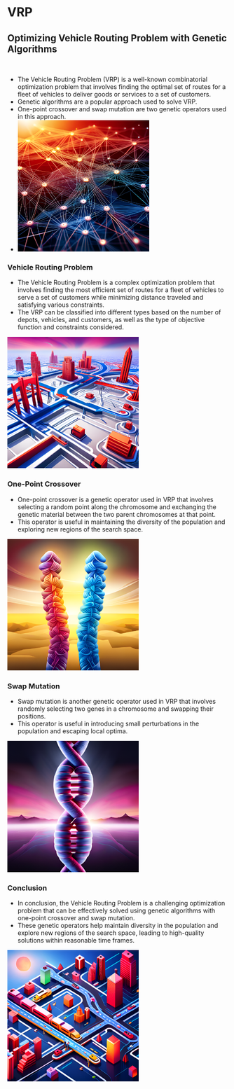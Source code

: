 # VRP
<h2>Optimizing Vehicle Routing Problem with Genetic Algorithms</h2><br>
<ul>
    <li>The Vehicle Routing Problem (VRP) is a well-known combinatorial optimization problem that involves finding the optimal set of routes for a fleet of vehicles to deliver goods or services to a set of customers.<br></li>
   <li>Genetic algorithms are a popular approach used to solve VRP. <br></li>
   <li>One-point crossover and swap mutation are two genetic operators used in this approach.<br></li>
   <li><img src="img/1.png" alt="alt text" width="300" height="300">
</li>
</ul>
  
  
 <h3>Vehicle Routing Problem</h3>
<ul>
    <li> The Vehicle Routing Problem is a complex optimization problem that involves finding the most efficient set of routes for a fleet of vehicles to serve a set of         customers while minimizing distance traveled and satisfying various constraints.<br></li>
   <li>The VRP can be classified into different types based on the number of depots, vehicles, and customers, as well as the type of objective function and constraints         considered.<br></li>
</ul>
<img src="img/3.png" alt="alt text" width="300" height="300">

<h3>One-Point Crossover</h3>
<ul>
    <li>One-point crossover is a genetic operator used in VRP that involves selecting a random point along the chromosome and exchanging the genetic material between the two parent chromosomes at that point.<br></li>
   <li>This operator is useful in maintaining the diversity of the population and exploring new regions of the search space.<br></li>
</ul>
<img src="img/6.png" alt="alt text" width="300" height="300">


<h3>Swap Mutation</h3>
<ul>
    <li>Swap mutation is another genetic operator used in VRP that involves randomly selecting two genes in a chromosome and swapping their positions.<br></li>
   <li>This operator is useful in introducing small perturbations in the population and escaping local optima.<br></li>
</ul>
<img src="img/7.png" alt="alt text" width="300" height="300">


<h3>Conclusion</h3>
<ul>
    <li>In conclusion, the Vehicle Routing Problem is a challenging optimization problem that can be effectively solved using genetic algorithms with one-point crossover and swap mutation.<br></li>
   <li>These genetic operators help maintain diversity in the population and explore new regions of the search space, leading to high-quality solutions within reasonable time frames.<br></li>
</ul>
<img src="img/4.png" alt="alt text" width="300" height="300">
